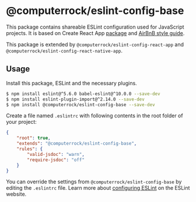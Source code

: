 # @computerrock/eslint-config-base

This package contains shareable ESLint configuration used for JavaScript projects. It is based on Create React App 
[package](https://github.com/facebook/create-react-app) and [AirBnB style guide](https://github.com/airbnb/javascript).

This package is extended by `@computerrock/eslint-config-react-app` and `@computerrock/eslint-config-react-native-app`.

## Usage

Install this package, ESLint and the necessary plugins.

```sh
$ npm install eslint@^5.6.0 babel-eslint@^10.0.0 --save-dev
$ npm install eslint-plugin-import@^2.14.0 --save-dev
$ npm install @computerrock/eslint-config-base --save-dev
```

Create a file named `.eslintrc` with following contents in the root folder of your project:

```json
{
    "root": true,
    "extends": "@computerrock/eslint-config-base",
    "rules": {
        "valid-jsdoc": "warn",
        "require-jsdoc": "off"
    }
}
```

You can override the settings from `@computerrock/eslint-config-base` by editing the `.eslintrc` file. Learn more 
about [configuring ESLint](http://eslint.org/docs/user-guide/configuring) on the ESLint website.
